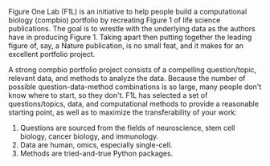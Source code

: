 Figure One Lab (F1L) is an initiative to help people build a computational biology (compbio) portfolio by recreating Figure 1 of life science publications. The goal is to wrestle with the underlying data as the authors have in producing Figure 1. Taking apart then putting together the leading figure of, say, a Nature publication, is no small feat, and it makes for an excellent portfolio project.

A strong compbio portfolio project consists of a compelling question/topic, relevant data, and methods to analyze the data. Because the number of possible question-data-method combinations is so large, many people don't know where to start, so they don't. F1L has selected a set of questions/topics, data, and computational methods to provide a reasonable starting point, as well as to maximize the transferability of your work:
1. Questions are sourced from the fields of neuroscience, stem cell biology, cancer biology, and immunology.
2. Data are human, omics, especially single-cell.
3. Methods are tried-and-true Python packages.

